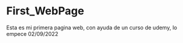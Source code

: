 # First_WebPage
Esta es mi primera pagina web, con ayuda de un curso de udemy, lo empece 02/09/2022
